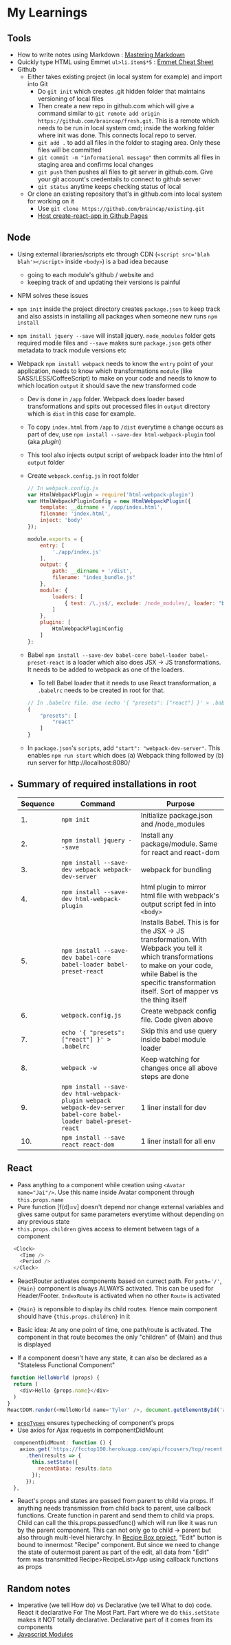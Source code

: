 # My Learnings

## Tools

* How to write notes using Markdown : [Mastering Markdown](https://guides.github.com/features/mastering-markdown/)
* Quickly type HTML using Emmet `ul>li.item$*5` : [Emmet Cheat Sheet](http://docs.emmet.io/cheat-sheet/)
* Github
  * Either takes existing project (in local system for example) and import into Git
    * Do `git init` which creates .git hidden folder that maintains versioning of local files
    * Then create a new repo in github.com which will give a command similar to `git remote add origin https://github.com/braincap/fresh.git`. This is a remote which needs to be run in local system cmd; inside the working folder where init was done. This connects local repo to server.
    * `git add .` to add all files in the folder to staging area. Only these files will be committed
    * `git commit -m "informational message"`  then commits all files in staging area and confirms local changes
    * `git push` then pushes all files to git server in github.com. Give your git account's credentails to connect to github server
    * `git status` anytime keeps checking status of local
  * Or clone an existing repository that's in github.com into local system for working on it
    * Use `git clone https://github.com/braincap/existing.git`
    * [Host create-react-app in Github Pages](https://github.com/facebookincubator/create-react-app/blob/master/packages/react-scripts/template/README.md#github-pages)

## Node

* Using external libraries/scripts etc through CDN (`<script src='blah blah'></script>` inside `<body>`) is a bad idea because
  * going to each module's github / website and
  * keeping track of and updating their versions is painful
* NPM solves these issues
* `npm init` inside the project directory creates `package.json` to keep track and also assists in installing all packages when someone new runs `npm install`
* `npm install jquery --save` will install jquery. `node_modules` folder gets required modile files and `--save` makes sure `package.json` gets other metadata to track module versions etc
* Webpack `npm install webpack` needs to know the `entry` point of your application, needs to know which transformations `module` (like SASS/LESS/CoffeeScript) to make on your code and needs to know to which location `output` it should save the new transformed code
  * Dev is done in `/app` folder. Webpack does loader based transformations and spits out processed files in `output` directory which is `dist` in this case for example.
  * To copy `index.html` from `/app` to `/dist` everytime a change occurs as part of dev, use `npm install --save-dev html-webpack-plugin` tool (aka _plugin_)
  * This tool also injects output script of webpack loader into the html of `output` folder
  * Create `webpack.config.js` in root folder

    ```javascript
    // In webpack.config.js
    var HtmlWebpackPlugin = require('html-webpack-plugin')
    var HtmlWebpackPluginConfig = new HtmlWebpackPlugin({
        template: __dirname + '/app/index.html',
        filename: 'index.html',
        inject: 'body'
    });

    module.exports = {
        entry: [
            './app/index.js'
        ],
        output: {
            path: __dirname + '/dist',
            filename: "index_bundle.js"
        },
        module: {
            loaders: [
                { test: /\.js$/, exclude: /node_modules/, loader: "babel-loader", query: {presets: ['react']} }
            ]
        },
        plugins: [
            HtmlWebpackPluginConfig
        ]
    };
    ```
  * Babel `npm install --save-dev babel-core babel-loader babel-preset-react` is a loader which also does JSX -> JS transformations. It needs to be added to webpack as one of the loaders.
    * To tell Babel loader that it needs to use React transformation, a `.babelrc` needs to be created in root for that.

    ```javascript
    // In .babelrc file. Use (echo '{ "presets": ["react"] }' > .babelrc)
    {
        "presets": [
            "react"
        ]
    }
    ```
  * In `package.json`'s `scripts`, add `"start": "webpack-dev-server"`. This enables `npm run start` which does (a) Webpack thing followed by (b) run server for http://localhost:8080/

* ## Summary of required installations in root

  Sequence | Command | Purpose
  ---------|---------|--------
  1.| `npm init` | Initialize package.json and /node_modules
  2.| `npm install jquery --save` | Install any package/module. Same for react and react-dom
  3.| `npm install --save-dev webpack webpack-dev-server` | webpack for bundling
  4.| `npm install --save-dev html-webpack-plugin` | html plugin to mirror html file with webpack's output script fed in into `<body>`
  5.| `npm install --save-dev babel-core babel-loader babel-preset-react` | Installs Babel. This is for the JSX -> JS transformation. With Webpack you tell it which transformations to make on your code, while Babel is the specific transformation itself. Sort of mapper vs the thing itself
  6.| `webpack.config.js` | Create webpack config file. Code given above
  7.| `echo '{ "presets": ["react"] }' > .babelrc` | Skip this and use query inside babel module loader
  8.| `webpack -w` | Keep watching for changes once all above steps are done
  9.| `npm install --save-dev html-webpack-plugin webpack webpack-dev-server babel-core babel-loader babel-preset-react` | 1 liner install for dev
  10.| `npm install --save react react-dom` | 1 liner install for all env

## React

* Pass anything to a component while creation using `<Avatar name="Jai"/>`. Use this name inside Avatar component through `this.props.name`
* Pure function [f(d)=v] doesn't depend nor change external variables and gives same output for same parameters everytime without depending on any previous state
* `this.props.children` gives access to element between tags of a component
```javascript
  <Clock>
    <Time />
    <Period />
  </Clock>
 ```
 * ReactRouter activates components based on currect path. For `path='/'`, `{Main}` component is always ALWAYS activated. This can be used for Header/Footer. `IndexRoute` is activated when no other `Route` is activated
 * `{Main}` is reponsible to display its child routes. Hence main component should have `{this.props.children}` in it
 * Basic idea: At any one point of time, one path/route is activated. The component in that route becomes the only "children" of {Main} and thus is displayed
 
 * If a component doesn't have any state, it can also be declared as a "Stateless Functional Component"
```javascript
 function HelloWorld (props) {
  return (
    <div>Hello {props.name}</div>
  )
}
ReactDOM.render(<HelloWorld name='Tyler' />, document.getElementById('app'))
```
* [`propTypes`](https://facebook.github.io/react/docs/typechecking-with-proptypes.html) ensures typechecking of component's props
* Use axios for Ajax requests in componentDidMount
```javascript
  componentDidMount: function () {
    axios.get('https://fcctop100.herokuapp.com/api/fccusers/top/recent')
      .then(results => {
        this.setState({
          recentData: results.data
        });
      });
  },
```
* React's props and states are passed from parent to child via props. If anything needs transmission from child back to parent, use callback functions. Create function in parent and send them to child via props. Child can call the this.props.passedfunc() which will run like it was run by the parent component. This can not only go to child -> parent but also through multi-level hierarchy. In [Recipe Box project](https://braincap.github.io/recipe_box/), "Edit" button is bound to innermost "Recipe" component. But since we need to change the state of outermost parent as part of the edit, all data from "Edit" form was transmitted Recipe>RecipeList>App using callback functions as props

## Random notes

* Imperative (we tell How do) vs Declarative (we tell What to do) code. React it declarative For The Most Part. Part where we do `this.setState` makes it NOT totally declarative. Declarative part of it comes from its components
* [Javascript Modules](https://medium.freecodecamp.com/javascript-modules-a-beginner-s-guide-783f7d7a5fcc#.fs5jv4a77)
